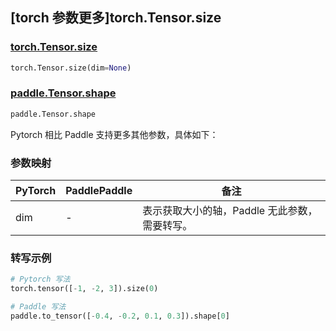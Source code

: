 ## [torch 参数更多]torch.Tensor.size

### [torch.Tensor.size](https://pytorch.org/docs/stable/generated/torch.Tensor.size.html#torch.Tensor.size)

```python
torch.Tensor.size(dim=None)
```

### [paddle.Tensor.shape](https://www.paddlepaddle.org.cn/documentation/docs/zh/api/paddle/Tensor_cn.html#shape)

```python
paddle.Tensor.shape
```

Pytorch 相比 Paddle 支持更多其他参数，具体如下：

### 参数映射
| PyTorch | PaddlePaddle | 备注 |
| ------- | ------------ | ------- |
| dim     | -            | 表示获取大小的轴，Paddle 无此参数，需要转写。 |

### 转写示例

```python
# Pytorch 写法
torch.tensor([-1, -2, 3]).size(0)

# Paddle 写法
paddle.to_tensor([-0.4, -0.2, 0.1, 0.3]).shape[0]
```
